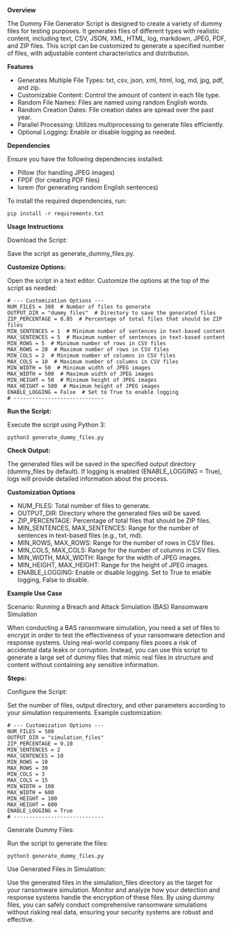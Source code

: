 **Overview**

The Dummy File Generator Script is designed to create a variety of dummy files for testing purposes. It generates files of different types with realistic content, including text, CSV, JSON, XML, HTML, log, markdown, JPEG, PDF, and ZIP files. This script can be customized to generate a specified number of files, with adjustable content characteristics and distribution.

**Features**
- Generates Multiple File Types: txt, csv, json, xml, html, log, md, jpg, pdf, and zip.
- Customizable Content: Control the amount of content in each file type.
- Random File Names: Files are named using random English words.
- Random Creation Dates: File creation dates are spread over the past year.
- Parallel Processing: Utilizes multiprocessing to generate files efficiently.
- Optional Logging: Enable or disable logging as needed.

**Dependencies**

Ensure you have the following dependencies installed:

- Pillow (for handling JPEG images)
- FPDF (for creating PDF files)
- lorem (for generating random English sentences)

To install the required dependencies, run:
```
pip install -r requirements.txt
```

**Usage Instructions**

Download the Script:

Save the script as generate_dummy_files.py.

**Customize Options:**

Open the script in a text editor.
Customize the options at the top of the script as needed:
```
# --- Customization Options ---
NUM_FILES = 300  # Number of files to generate
OUTPUT_DIR = "dummy_files"  # Directory to save the generated files
ZIP_PERCENTAGE = 0.05  # Percentage of total files that should be ZIP files
MIN_SENTENCES = 1  # Minimum number of sentences in text-based content
MAX_SENTENCES = 5  # Maximum number of sentences in text-based content
MIN_ROWS = 5  # Minimum number of rows in CSV files
MAX_ROWS = 20  # Maximum number of rows in CSV files
MIN_COLS = 2  # Minimum number of columns in CSV files
MAX_COLS = 10  # Maximum number of columns in CSV files
MIN_WIDTH = 50  # Minimum width of JPEG images
MAX_WIDTH = 500  # Maximum width of JPEG images
MIN_HEIGHT = 50  # Minimum height of JPEG images
MAX_HEIGHT = 500  # Maximum height of JPEG images
ENABLE_LOGGING = False  # Set to True to enable logging
# -----------------------------
```

**Run the Script:**

Execute the script using Python 3:
```
python3 generate_dummy_files.py
```
**Check Output:**

The generated files will be saved in the specified output directory (dummy_files by default).
If logging is enabled (ENABLE_LOGGING = True), logs will provide detailed information about the process.

**Customization Options**

- NUM_FILES: Total number of files to generate.
- OUTPUT_DIR: Directory where the generated files will be saved.
- ZIP_PERCENTAGE: Percentage of total files that should be ZIP files.
- MIN_SENTENCES, MAX_SENTENCES: Range for the number of sentences in text-based files (e.g., txt, md).
- MIN_ROWS, MAX_ROWS: Range for the number of rows in CSV files.
- MIN_COLS, MAX_COLS: Range for the number of columns in CSV files.
- MIN_WIDTH, MAX_WIDTH: Range for the width of JPEG images.
- MIN_HEIGHT, MAX_HEIGHT: Range for the height of JPEG images.
- ENABLE_LOGGING: Enable or disable logging. Set to True to enable logging, False to disable.

**Example Use Case**

Scenario: Running a Breach and Attack Simulation (BAS) Ransomware Simulation

When conducting a BAS ransomware simulation, you need a set of files to encrypt in order to test the effectiveness of your ransomware detection and response systems. Using real-world company files poses a risk of accidental data leaks or corruption. Instead, you can use this script to generate a large set of dummy files that mimic real files in structure and content without containing any sensitive information.

**Steps:**

Configure the Script:

Set the number of files, output directory, and other parameters according to your simulation requirements.
Example customization:
```
# --- Customization Options ---
NUM_FILES = 500
OUTPUT_DIR = "simulation_files"
ZIP_PERCENTAGE = 0.10
MIN_SENTENCES = 2
MAX_SENTENCES = 10
MIN_ROWS = 10
MAX_ROWS = 30
MIN_COLS = 3
MAX_COLS = 15
MIN_WIDTH = 100
MAX_WIDTH = 600
MIN_HEIGHT = 100
MAX_HEIGHT = 600
ENABLE_LOGGING = True
# -----------------------------
```

Generate Dummy Files:

Run the script to generate the files:
```
python3 generate_dummy_files.py
```

Use Generated Files in Simulation:

Use the generated files in the simulation_files directory as the target for your ransomware simulation.
Monitor and analyze how your detection and response systems handle the encryption of these files.
By using dummy files, you can safely conduct comprehensive ransomware simulations without risking real data, ensuring your security systems are robust and effective.
